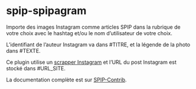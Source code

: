 # spip-spipagram

Importe des images Instagram comme articles SPIP dans la rubrique de votre choix avec le hashtag et/ou le nom d’utilisateur de votre choix.

L’identifiant de l’auteur Instagram va dans #TITRE, et la légende de la photo dans #TEXTE.

Ce plugin utilise un [scrapper Instagram](https://github.com/postaddictme/instagram-php-scraper) et l’URL du post Instagram est stocké dans #URL_SITE.

La documentation complète est sur [SPIP-Contrib](https://contrib.spip.net/spipagram).